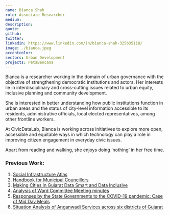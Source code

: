 ```yaml
---
name: Bianca Shah
role: Associate Researcher
medium:
description:
quote: 
github:
twitter:
linkedin: https://www.linkedin.com/in/bianca-shah-325b35118/
image: ./bianca.jpeg
accentcolor:
sectors: Urban Development
projects: PetaBencana
---
```


Bianca is a researcher working in the domain of urban governance with the objective of strengthening democratic institutions and actors. Her interests lie in interdisciplinary and cross-cutting issues related to urban equity, inclusive planning and community development.

She is interested in better understanding how public institutions function in urban areas and the status of city-level information accessible to its residents, administrative officials, local elected representatives, among other frontline workers.

At CivicDataLab, Bianca is working across initiatives to explore more open, accessible and equitable ways in which technology can play a role in improving citizen engagement in everyday civic issues.

Apart from reading and walking, she enjoys doing ‘nothing’ in her free time.

### Previous Work:

1. [Social Infrastructure Atlas](https://drive.google.com/file/d/1WuJQRzA5sxQFm19uzn4TFnxdOkg3twHN/view?usp=sharing)
2. [Handbook for Municipal Councillors](https://drive.google.com/file/d/18yKKnOhLBC0VuymC9uTNM0GC9dM8xwje/view?usp=sharing)
3. [Making Cities in Gujarat Data Smart and Data Inclusive](https://drive.google.com/file/d/1tKdMVV2IzG_yUEO_XAgAn2trOT96OA4x/view?usp=sharing)
4. [Analysis of Ward Committee Meeting minutes](https://drive.google.com/file/d/1aH0C_xnRnvgGx1_6O-ly_WzaBXebscDC/view?usp=sharing)
5. [Responses by the State Governments to the COVID-19 pandemic: Case of Mid Day Meals](https://drive.google.com/file/d/1m9MjZHA9ADP76WHSUxOJqRHKlGUyRNkM/view?usp=sharing)
6. [Situation Analysis of Anganwadi Services across six districts of Gujarat](https://drive.google.com/file/d/1WS8N2ktxogmFRgZX8n6z5sP5MxyxPSCG/view?usp=sharing)
